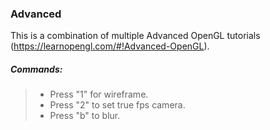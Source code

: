 ### Advanced

This is a combination of multiple Advanced OpenGL tutorials (https://learnopengl.com/#!Advanced-OpenGL).

##### Commands:

>* Press "1" for wireframe.
>* Press "2" to set true fps camera.
>* Press "b" to blur.